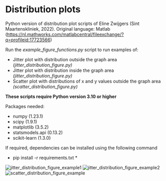 # Distribution plots
Python version of distribution plot scripts of Eline Zwijgers (Sint Maartenskliniek, 2022). 
Original language: Matlab (https://nl.mathworks.com/matlabcentral/fileexchange/?q=profileid:17723566)


Run the *example_figure_functions.py* script to run examples of:
 - Jitter plot with distribution outside the graph area *(jitter_distribution_figure.py)*
 - Jitter plot with distribution inside the graph area *(jitter_distribution_figure.py)*
 - Scatter plot with distributions of x and y values outside the graph area *(scatter_distribution_figure.py)*


**These scripts require Python version 3.10 or higher**

Packages needed:
 - numpy (1.23.1)
 - scipy (1.9.1)
 - matplotlib (3.5.2)
 - statsmodels.api (0.13.2)
 - scikit-learn (1.3.0)

If required, dependencies can be installed using the following command

* pip install -r requirements.txt *


![jitter_distribution_figure_example1](https://github.com/CarmenEnsink/distribution_plots/assets/61141983/1a77120b-647a-4a59-90b7-5b057521a46c)
![jitter_distribution_figure_example2](https://github.com/CarmenEnsink/distribution_plots/assets/61141983/a6766563-a437-4016-a793-5d3f813a02e9)
![scatter_distribution_figure_example](https://github.com/CarmenEnsink/distribution_plots/assets/61141983/36474b24-7940-418d-ad5b-a9ce7d61281a)

